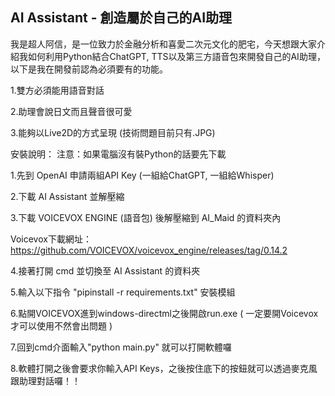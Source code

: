 ## AI Assistant - 創造屬於自己的AI助理 ##
我是超人阿信，是一位致力於金融分析和喜愛二次元文化的肥宅，今天想跟大家介紹我如何利用Python結合ChatGPT, TTS以及第三方語音包來開發自己的AI助理，以下是我在開發前認為必須要有的功能。

1.雙方必須能用語音對話

2.助理會說日文而且聲音很可愛

3.能夠以Live2D的方式呈現 (技術問題目前只有.JPG)

安裝說明：
注意：如果電腦沒有裝Python的話要先下載

1.先到 OpenAI 申請兩組API Key (一組給ChatGPT, 一組給Whisper)

2.下載 AI Assistant 並解壓縮

3.下載 VOICEVOX ENGINE   (語音包)  後解壓縮到 AI_Maid 的資料夾內

Voicevox下載網址：https://github.com/VOICEVOX/voicevox_engine/releases/tag/0.14.2

4.接著打開 cmd 並切換至 AI Assistant 的資料夾

5.輸入以下指令 "pipinstall -r requirements.txt" 安裝模組

6.點開VOICEVOX進到windows-directml之後開啟run.exe ( 一定要開Voicevox才可以使用不然會出問題 )

7.回到cmd介面輸入"python main.py" 就可以打開軟體囉

8.軟體打開之後會要求你輸入API Keys，之後按住底下的按鈕就可以透過麥克風跟助理對話囉！！
